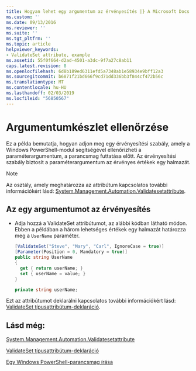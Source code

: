 ```yaml
---
title: Hogyan lehet egy argumentum az érvényesítés |} A Microsoft Docs
ms.custom: ''
ms.date: 09/13/2016
ms.reviewer: ''
ms.suite: ''
ms.tgt_pltfrm: ''
ms.topic: article
helpviewer_keywords:
- ValidateSet attribute, example
ms.assetid: 55f0f664-d2ad-4501-a3dc-9f7a27c8ab11
caps.latest.revision: 8
ms.openlocfilehash: 6d8b189ed6311efd5a7348ab1e58934e9bff12a3
ms.sourcegitcommit: b6871f21bd666f9cd71dd336bb3f844cf472b56c
ms.translationtype: MT
ms.contentlocale: hu-HU
ms.lasthandoff: 02/03/2019
ms.locfileid: "56850567"
---
```

# <a name="how-to-validate-an-argument-set"></a>Argumentumkészlet ellenőrzése

Ez a példa bemutatja, hogyan adjon meg egy érvényesítési szabály, amely a Windows PowerShell-modul segítségével ellenőrizheti a paraméterargumentum, a parancsmag futtatása előtt. Az érvényesítési szabály biztosít a paraméterargumentum az érvényes értékek egy halmazát.

> [!NOTE]
> Az osztály, amely meghatározza az attribútum kapcsolatos további információkért lásd: [System.Management.Automation.Validatesetattribute](/dotnet/api/System.Management.Automation.ValidateSetAttribute).

## <a name="to-validate-an-argument-set"></a>Az egy argumentumot az érvényesítés

- Adja hozzá a ValidateSet attribútumot, az alábbi kódban látható módon. Ebben a példában a három lehetséges értékek egy halmazát határozza meg a `UserName` paraméter.

    ```csharp
    [ValidateSet("Steve", "Mary", "Carl", IgnoreCase = true)]
    [Parameter(Position = 0, Mandatory = true)]
    public string UserName
    {
      get { return userName; }
      set { userName = value; }
    }

    private string userName;
    ```

Ezt az attribútumot deklarálni kapcsolatos további információkért lásd: [ValidateSet típusattribútum-deklaráció](./validateset-attribute-declaration.md).

## <a name="see-also"></a>Lásd még:

[System.Management.Automation.Validatesetattribute](/dotnet/api/System.Management.Automation.ValidateSetAttribute)

[ValidateSet típusattribútum-deklaráció](./validateset-attribute-declaration.md)

[Egy Windows PowerShell-parancsmag írása](./writing-a-windows-powershell-cmdlet.md)
